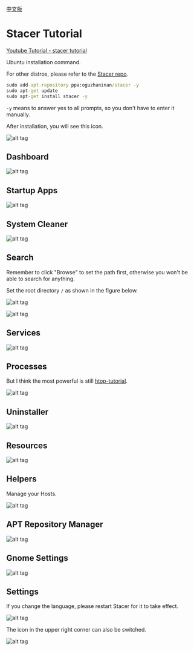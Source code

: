 [中文版](README.md)

# Stacer Tutorial

[Youtube Tutorial - stacer tutorial](https://youtu.be/JNBLfQ9KcTw)

Ubuntu installation command.

For other distros, please refer to the [Stacer repo](https://github.com/oguzhaninan/Stacer).

```cmd
sudo add-apt-repository ppa:oguzhaninan/stacer -y
sudo apt-get update
sudo apt-get install stacer -y
```

`-y` means to answer yes to all prompts, so you don't have to enter it manually.

After installation, you will see this icon.

![alt tag](https://i.imgur.com/xI5gADl.png)

## Dashboard

![alt tag](https://i.imgur.com/Zc64ctr.png)

## Startup Apps

![alt tag](https://i.imgur.com/erDWOQY.png)

## System Cleaner

![alt tag](https://i.imgur.com/0hGQ5Oq.png)

## Search

Remember to click "Browse" to set the path first, otherwise you won't be able to search for anything.

Set the root directory `/` as shown in the figure below.

![alt tag](https://i.imgur.com/qjv89K5.png)

![alt tag](https://i.imgur.com/95sAxt7.png)

## Services

![alt tag](https://i.imgur.com/tRYMz7w.png)

## Processes

But I think the most powerful is still [htop-tutorial](https://github.com/twtrubiks/linux-note/tree/master/htop-tutorial).

![alt tag](https://i.imgur.com/siqp5mG.png)

## Uninstaller

![alt tag](https://i.imgur.com/5F08U2h.png)

## Resources

![alt tag](https://i.imgur.com/mhSddl0.png)

## Helpers

Manage your Hosts.

![alt tag](https://i.imgur.com/SSdfzpJ.png)

## APT Repository Manager

![alt tag](https://i.imgur.com/8FaOtln.png)

## Gnome Settings

![alt tag](https://i.imgur.com/FS9dT4W.png)

## Settings

If you change the language, please restart Stacer for it to take effect.

![alt tag](https://i.imgur.com/xJWwNvG.png)

The icon in the upper right corner can also be switched.

![alt tag](https://i.imgur.com/xL69cir.png)